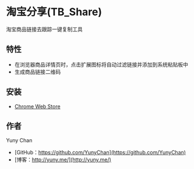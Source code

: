# 淘宝分享(TB_Share) #

淘宝商品链接去跟踪一键复制工具

## 特性 ##

* 在浏览器商品详情页时，点击扩展图标将自动过滤链接并添加到系统粘贴板中
* 生成商品链接二维码

## 安装 ##

+ [Chrome Web Store](https://chrome.google.com/webstore/detail/khpadjfpaalkmcgchahacadodhkiadle)

## 作者 ##

Yuny Chan

+ [GitHub：https://github.com/YunyChan](https://github.com/YunyChan)
+ [博客：http://yuny.me/](http://yuny.me/)